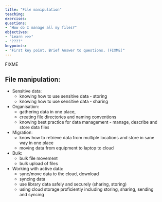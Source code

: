 ```yaml
---
title: "File manipulation"
teaching:
exercises:
questions:
- "How do I manage all my files?"
objectives:
- "Learn >>>"
- "????"
keypoints:
- "First key point. Brief Answer to questions. (FIXME)"
---
```

FIXME


## File manipulation:
* Sensitive data:
    * knowing how to use sensitive data - storing
    * knowing how to use sensitive data - sharing
* Organisation:
    * gathering data in one place,
    * creating file directories and naming conventions
    * knowing best practice for data management - manage, describe and store data files
* Migration:
    * know how to retrieve data from multiple locations and store in sane way in one place
    * moving data from equipment to laptop to cloud
* Bulk:
    * bulk file movement
    * bulk upload of files
* Working with active data:
    * sync/move data to the cloud, download
    * syncing data
    * use library data safely and securely (sharing, storing)
    * using cloud storage proficiently including storing, sharing, sending and syncing
